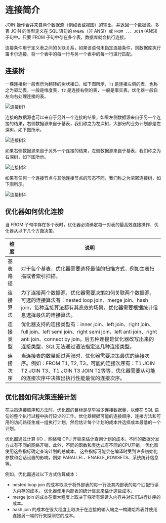 # 连接简介

JOIN 操作合并来自两个数据源（例如表或视图）的输出，并返回一个数据源。多表 JOIN 的类型定义在 SQL 语句的 `WHERE`（非 ANSI）或 `FROM ... JOIN` (ANSI) 子句中。只要 FROM 子句中存在多个表，数据库就会执行连接。

连接条件用于定义表之间的关联关系，如果该语句未指定连接条件，则数据库执行笛卡尔连接，将一个表中的每一行与另一个表中的每一行进行匹配。

## 连接树

一棵连接树一般表示为翻转的树状接口，如下图所示，`T1` 是连接左侧的表，也称之为驱动表，一般是维度表，`T2` 是连接右侧的表，一般是事实表。优化器一般自左向右处理连接的表。

![连接树1](https://obbusiness-private.oss-cn-shanghai.aliyuncs.com/doc/img/observer/410-easy/join1.jpg)

连接的数据源也可以来自于另外一个连接的结果，如果左侧数据源来自于另一个连接的结果，右侧数据源来自于基表，我们称之为左深树，大部分的业务计划都是左深树。如下图所示。

![连接树2](https://obbusiness-private.oss-cn-shanghai.aliyuncs.com/doc/img/observer/410-easy/join2.jpg)

如果右侧数据源来自于另外一个连接的结果，左侧数据源来自于基表，我们称之为右深树，如下图所示。

![连接树3](https://obbusiness-private.oss-cn-shanghai.aliyuncs.com/doc/img/observer/410-easy/join3.jpg)

如果有任何一个连接节点与其他连接节点的形态不同，我们称之为浓密连接树，如下图所示。

![连接树4](https://obbusiness-private.oss-cn-shanghai.aliyuncs.com/doc/img/observer/410-easy/join4.jpg)

## 优化器如何优化连接

当 FROM 子句中存在多个表时，优化器必须确定每一对表的最高效连接操作，优化器从以下几个方面决策。

|维度	|说明  |
|---|---|
|基表路径	|对于每个基表，优化器需要选择最佳的扫描方式，例如主表扫描或者索引扫描。|
|连接算法	|为了连接两个数据源，优化器需要决策如何关联两个数据源，可选的连接算法有：nested loop join、merge join、hash join，每种连接算法都有其高效的场景，优化器需要根据统计信息选择最优的连接算法。|
|连接类型	|优化器支持的连接类型有：inner join、left join、right join、full join、left semi join、right semi join、left anti join、right anti join、connect by join。后五种连接是优化器改写出来的连接类型，SQL无法通过语法指定这几种连接类型。|
|连接次序	|当连接表的数量超过两张时，优化器需要决策最优的连接次序。例如：FROM T1, T2, T3，可能的连接次序有：T1 JOIN T2 JOIN T3、T1 JOIN T3 JOIN T2等等，优化器需要从可能的连接次序中决策出执行性能最优的连接次序。|

## 优化器如何决策连接计划

在决策连接顺序和方法时，优化器的目标是尽早减少连接数据量，以便在 SQL 语句的整个执行过程中执行较少的工作。优化器根据可能的连接顺序、连接方法和可用的访问路径生成一组执行计划，然后估计每个计划的成本并选择成本最低的一个计划。

优化器通过计算 I/O 、网络和 CPU 开销来估计查询计划的成本。不同的数据分发方式有不同的网络开销，此外，不同的函数和表达式有不同的CPU开销。 优化器使用这些指标确定查询计划的总成本。 这些指标可能会在编译时受到许多初始化参数和会话设置的影响，例如 PARALLEL、ENABLE_ROWSETS、系统统计信息等。

例如，优化器通过以下方式估算成本：

* nested loop join 的成本取决于将外部表的每一行及其内部表的每个匹配行读入内存的成本。 优化器使用内部表的统计信息来估计这些成本。
* merge join 的成本在很大程度上取决于将所有源读入内存并对它们进行排序的成本。
* hash join 的成本在很大程度上取决于在连接的输入端之一构建哈希表并使用连接另一端的行来探测它的成本。